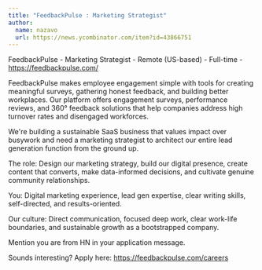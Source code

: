 ```yaml
---
title: "FeedbackPulse : Marketing Strategist"
author:
  name: nazavo
  url: https://news.ycombinator.com/item?id=43866751
---
```

FeedbackPulse - Marketing Strategist - Remote (US-based) - Full-time - <a href="https:&#x2F;&#x2F;feedbackpulse.com&#x2F;" rel="nofollow">https:&#x2F;&#x2F;feedbackpulse.com&#x2F;</a>

FeedbackPulse makes employee engagement simple with tools for creating meaningful surveys, gathering honest feedback, and building better workplaces. Our platform offers engagement surveys, performance reviews, and 360° feedback solutions that help companies address high turnover rates and disengaged workforces.

We&#x27;re building a sustainable SaaS business that values impact over busywork and need a marketing strategist to architect our entire lead generation function from the ground up.

The role: Design our marketing strategy, build our digital presence, create content that converts, make data-informed decisions, and cultivate genuine community relationships.

You: Digital marketing experience, lead gen expertise, clear writing skills, self-directed, and results-oriented.

Our culture: Direct communication, focused deep work, clear work-life boundaries, and sustainable growth as a bootstrapped company.

Mention you are from HN in your application message.

Sounds interesting? 
Apply here: <a href="https:&#x2F;&#x2F;feedbackpulse.com&#x2F;careers" rel="nofollow">https:&#x2F;&#x2F;feedbackpulse.com&#x2F;careers</a>
<JobApplication />
